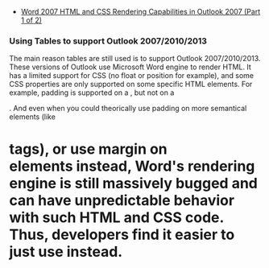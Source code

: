 * [Word 2007 HTML and CSS Rendering Capabilities in Outlook 2007 (Part 1 of 2)](https://docs.microsoft.com/en-us/previous-versions/office/developer/office-2007/aa338201(v=office.12)#Word2007MailHTMLandCSS_Word2007CSSSpecification)

### Using Tables to support Outlook 2007/2010/2013
The main reason tables are still used is to support Outlook 2007/2010/2013. These versions of Outlook use Microsoft Word engine to render HTML. It has a limited support for CSS (no float or position for example), and some CSS properties are only supported on some specific HTML elements. For example, padding is supported on a <td>, but not on a <div>. And even when you could theorically use padding on more semantical elements (like <h1> tags), or use margin on <div> elements instead, Word's rendering engine is still massively bugged and can have unpredictable behavior with such HTML and CSS code. Thus, developers find it easier to just use <table> instead.
